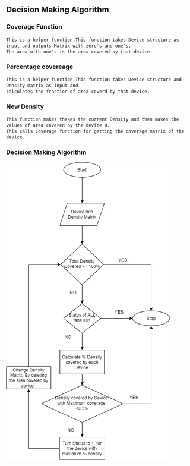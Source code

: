 ## Decision Making Algorithm
### Coverage Function
```
This is a helper function.This function takes Device structure as input and outputs Matrix with zero's and one's. 
The area with one's is the area covered by that device. 
```

### Percentage covereage
```
This is a helper function.This function takes Device structure and Density matrix as input and 
calculates the fraction of area coverd by that device.
```

### New Density
```
This function makes thakes the current Density and then makes the values of area covered by the device 0. 
This calls Coverage function for getting the coverage matrix of the device.
```
 
### Decision Making Algorithm

![Screenshot](flow.png)
